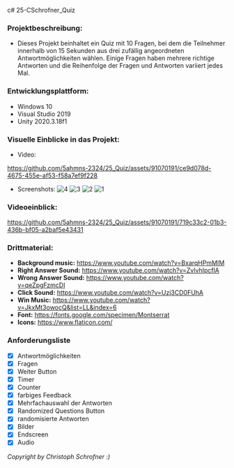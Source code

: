 
c# 25-CSchrofner_Quiz

### Projektbeschreibung: 
+ Dieses Projekt beinhaltet ein Quiz mit 10 Fragen, bei dem die Teilnehmer innerhalb von 15 Sekunden aus drei zufällig angeordneten Antwortmöglichkeiten wählen. Einige Fragen haben mehrere richtige Antworten und die Reihenfolge der Fragen und Antworten variiert jedes Mal.


### Entwicklungsplattform:
+ Windows 10
+ Visual Studio 2019
+ Unity 2020.3.18f1

### Visuelle Einblicke in das Projekt: 
+ Video:

https://github.com/5ahmns-2324/25_Quiz/assets/91070191/ce9d078d-4675-455e-af53-f58a7ef9f228


+ Screenshots:
![4](https://github.com/5ahmns-2324/25_Quiz/assets/91070191/bcaeb62a-793a-476f-be8d-0083bc328dfa)
![3](https://github.com/5ahmns-2324/25_Quiz/assets/91070191/1bbb2417-770e-4d84-b6a4-00a7d536737e)
![2](https://github.com/5ahmns-2324/25_Quiz/assets/91070191/15da4022-5b3e-4cbc-9a1c-d2e555cc9ad4)
![1](https://github.com/5ahmns-2324/25_Quiz/assets/91070191/ad3c3f63-f828-47dc-9a46-a67ad6628f38)

### Videoeinblick: 
https://github.com/5ahmns-2324/25_Quiz/assets/91070191/719c33c2-01b3-436b-bf05-a2baf5e43431




### Drittmaterial: 
+ **Background music:** https://www.youtube.com/watch?v=BxarqHPmMIM
+ **Right Answer Sound:** https://www.youtube.com/watch?v=ZvlvhIpcflA
+ **Wrong Answer Sound:** https://www.youtube.com/watch?v=qeZpgFzmcDI
+ **Click Sound:** https://www.youtube.com/watch?v=Uzj3CD0FUhA
+ **Win Music:** https://www.youtube.com/watch?v=JkxMt3owocQ&list=LL&index=6
+ **Font:** https://fonts.google.com/specimen/Montserrat
+ **Icons:** https://www.flaticon.com/
  
  
### Anforderungsliste  
- [x] Antwortmöglichkeiten
- [x] Fragen
- [x] Weiter Button
- [x] Timer
- [x] Counter
- [x] farbiges Feedback
- [x] Mehrfachauswahl der Antworten
- [x] Randomized Questions Button
- [x] randomisierte Antworten
- [x] Bilder
- [x] Endscreen
- [x] Audio

*Copyright by Christoph Schrofner :)*

